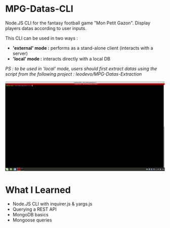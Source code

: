 # MPG-Datas-CLI

Node.JS CLI for the fantasy football game "Mon Petit Gazon".
Display players datas according to user inputs.

This CLI can be used in two ways :
- **'external' mode :** performs as a stand-alone client (interacts with a server)
- **'local' mode :** interacts directly with a local DB

*PS : to be used in 'local' mode, users should first extract datas using the script from the following project : leodevo/MPG-Datas-Extraction*
 
![](MPG-Datas-CLI.gif)

# What I Learned

* Node.JS CLI with inquirer.js & yargs.js
* Querying a REST API
* MongoDB basics
* Mongoose queries
